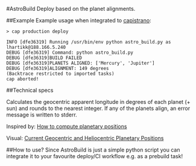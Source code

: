 #AstroBuild
Deploy  based on the planet alignments. 



##Example
Example usage when integrated to [capistrano](https://github.com/capistrano/capistrano):

    > cap production deploy
    
    INFO [dfe36319] Running /usr/bin/env python astro_build.py as lhartikk@188.166.5.240
    DEBUG [dfe36319] Command: python astro_build.py
    DEBUG [dfe36319]BUILD FAILED
    DEBUG [dfe36319]PLANETS ALIGNED: ['Mercury', 'Jupiter']
    DEBUG [dfe36319]ALIGNMENT: 149 degrees
    (Backtrace restricted to imported tasks)
    cap aborted!
    

##Technical specs

Calculates the geocentric apparent
longitude in degrees of each planet (+ sun) and rounds to the nearest integer. If any of the planets align, an error message is written to stderr.

Inspired by:
[How to compute planetary positions](http://www.stjarnhimlen.se/comp/ppcomp.html)


Visual: [Current Geocentric and Heliocentric
Planetary Positions](http://www.planetary-aspects.com/curr_asp/curr_posns.php)

##How to use?
Since AstroBuild is just a simple python script you can integrate it to your favourite deploy/CI workflow e.g. as a prebuild task!
